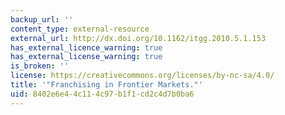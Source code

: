 ```yaml
---
backup_url: ''
content_type: external-resource
external_url: http://dx.doi.org/10.1162/itgg.2010.5.1.153
has_external_licence_warning: true
has_external_license_warning: true
is_broken: ''
license: https://creativecommons.org/licenses/by-nc-sa/4.0/
title: '"Franchising in Frontier Markets."'
uid: 8402e6e4-4c11-4c97-b1f1-cd2c4d7b0ba6
---
```

